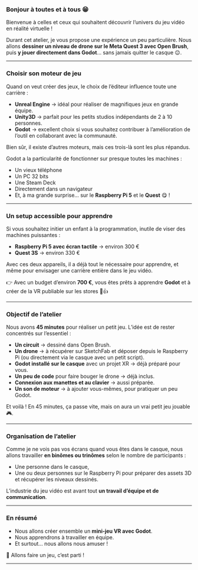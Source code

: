 
### Bonjour à toutes et à tous 😁

Bienvenue à celles et ceux qui souhaitent découvrir l’univers du jeu vidéo en réalité virtuelle !

Durant cet atelier, je vous propose une expérience un peu particulière.
Nous allons **dessiner un niveau de drone sur le Meta Quest 3 avec Open Brush**, puis **y jouer directement dans Godot**… sans jamais quitter le casque 😉.

---

### Choisir son moteur de jeu

Quand on veut créer des jeux, le choix de l’éditeur influence toute une carrière :

* **Unreal Engine** → idéal pour réaliser de magnifiques jeux en grande équipe.
* **Unity3D** → parfait pour les petits studios indépendants de 2 à 10 personnes.
* **Godot** → excellent choix si vous souhaitez contribuer à l’amélioration de l’outil en collaborant avec la communauté.

Bien sûr, il existe d’autres moteurs, mais ces trois-là sont les plus répandus.

Godot a la particularité de fonctionner sur presque toutes les machines :

* Un vieux téléphone
* Un PC 32 bits
* Une Steam Deck
* Directement dans un navigateur
* Et, à ma grande surprise… sur le **Raspberry Pi 5** et le **Quest** 😋 !

---

### Un setup accessible pour apprendre

Si vous souhaitez initier un enfant à la programmation, inutile de viser des machines puissantes :

* **Raspberry Pi 5 avec écran tactile** → environ 300 €
* **Quest 3S** → environ 330 €

Avec ces deux appareils, il a déjà tout le nécessaire pour apprendre, et même pour envisager une carrière entière dans le jeu vidéo.

👉 Avec un budget d’environ **700 €**, vous êtes prêts à apprendre **Godot** et à créer de la VR publiable sur les stores 🥽👍

---

### Objectif de l’atelier

Nous avons **45 minutes** pour réaliser un petit jeu.
L’idée est de rester concentrés sur l’essentiel :

* **Un circuit** → dessiné dans Open Brush.
* **Un drone** → à récupérer sur SketchFab et déposer depuis le Raspberry Pi (ou directement via le casque avec un petit script).
* **Godot installé sur le casque** avec un projet XR → déjà préparé pour vous.
* **Un peu de code** pour faire bouger le drone → déjà inclus.
* **Connexion aux manettes et au clavier** → aussi préparée.
* **Un son de moteur** → à ajouter vous-mêmes, pour pratiquer un peu Godot.

Et voilà ! En 45 minutes, ça passe vite, mais on aura un vrai petit jeu jouable 🎮.

---

### Organisation de l’atelier

Comme je ne vois pas vos écrans quand vous êtes dans le casque, nous allons travailler **en binômes ou trinômes** selon le nombre de participants :

* Une personne dans le casque,
* Une ou deux personnes sur le Raspberry Pi pour préparer des assets 3D et récupérer les niveaux dessinés.

L’industrie du jeu vidéo est avant tout **un travail d’équipe et de communication**.

---

### En résumé

* Nous allons créer ensemble un **mini-jeu VR avec Godot**.
* Nous apprendrons à travailler en équipe.
* Et surtout… nous allons nous amuser !

🎉 Allons faire un jeu, c’est parti !


-------------------------------




